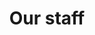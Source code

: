 ---
layout: landing
_hide_content: true
published: true
title: Our staff
description: Find, read download and print all our policies.
page-links:
  - name: First link
    link: /
  - name: Second link
    link: /image-gallery-test/
---